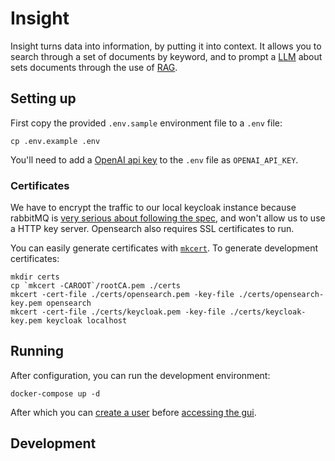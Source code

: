 # Insight

Insight turns data into information, by putting it into context. It allows you
to search through a set of documents by keyword, and to prompt a
[LLM](https://en.wikipedia.org/wiki/Large_language_model) about sets documents
through the use of
[RAG](https://research.ibm.com/blog/retrieval-augmented-generation-RAG).

## Setting up

First copy the provided `.env.sample` environment file to a `.env` file:

```
cp .env.example .env
```

You'll need to add a [OpenAI api key](https://platform.openai.com/api-keys) to
the `.env` file as `OPENAI_API_KEY`.

### Certificates

We have to encrypt the traffic to our local keycloak instance because rabbitMQ
is [very serious about following the
spec](https://github.com/rabbitmq/rabbitmq-server/blob/main/deps/rabbitmq_auth_backend_oauth2/README.md#variables-configurable-in-rabbitmqconf),
and won't allow us to use a HTTP key server. Opensearch also requires SSL
certificates to run.

You can easily generate certificates with
[`mkcert`](https://github.com/FiloSottile/mkcert). To generate development
certificates:

```
mkdir certs
cp `mkcert -CAROOT`/rootCA.pem ./certs
mkcert -cert-file ./certs/opensearch.pem -key-file ./certs/opensearch-key.pem opensearch
mkcert -cert-file ./certs/keycloak.pem -key-file ./certs/keycloak-key.pem keycloak localhost
```

## Running

After configuration, you can run the development environment:

```
docker-compose up -d
```

After which you can [create a user](https://localhost:8000) before [accessing
the gui](http://localhost:3000).

## Development
